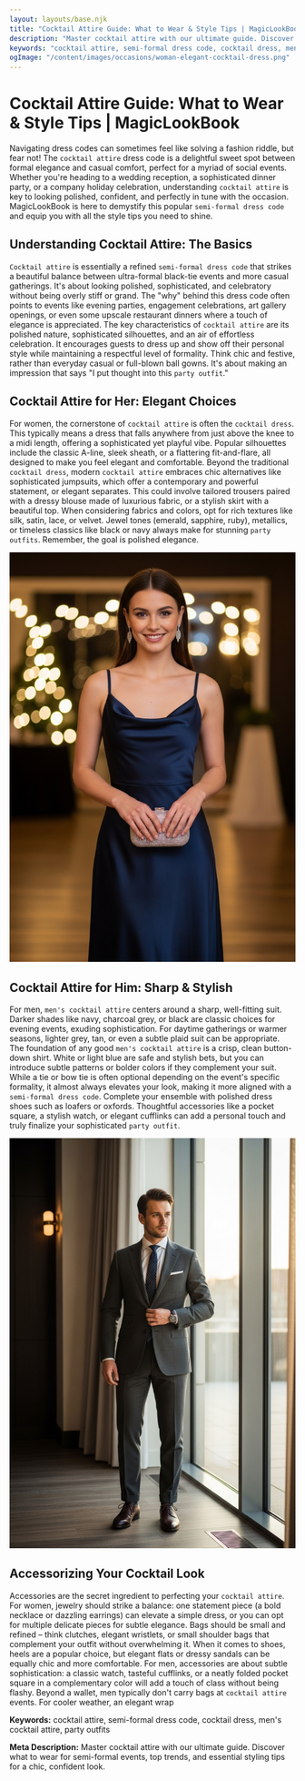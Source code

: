 ```yaml
---
layout: layouts/base.njk
title: "Cocktail Attire Guide: What to Wear & Style Tips | MagicLookBook"
description: "Master cocktail attire with our ultimate guide. Discover what to wear for semi-formal events, top trends, and essential styling tips for a chic, confident look."
keywords: "cocktail attire, semi-formal dress code, cocktail dress, men's cocktail attire, party outfits"
ogImage: "/content/images/occasions/woman-elegant-cocktail-dress.png"
---
```


# Cocktail Attire Guide: What to Wear & Style Tips | MagicLookBook

Navigating dress codes can sometimes feel like solving a fashion riddle, but fear not! The `cocktail attire` dress code is a delightful sweet spot between formal elegance and casual comfort, perfect for a myriad of social events. Whether you're heading to a wedding reception, a sophisticated dinner party, or a company holiday celebration, understanding `cocktail attire` is key to looking polished, confident, and perfectly in tune with the occasion. MagicLookBook is here to demystify this popular `semi-formal dress code` and equip you with all the style tips you need to shine.

## Understanding Cocktail Attire: The Basics

`Cocktail attire` is essentially a refined `semi-formal dress code` that strikes a beautiful balance between ultra-formal black-tie events and more casual gatherings. It's about looking polished, sophisticated, and celebratory without being overly stiff or grand. The "why" behind this dress code often points to events like evening parties, engagement celebrations, art gallery openings, or even some upscale restaurant dinners where a touch of elegance is appreciated. The key characteristics of `cocktail attire` are its polished nature, sophisticated silhouettes, and an air of effortless celebration. It encourages guests to dress up and show off their personal style while maintaining a respectful level of formality. Think chic and festive, rather than everyday casual or full-blown ball gowns. It's about making an impression that says "I put thought into this `party outfit`."

## Cocktail Attire for Her: Elegant Choices

For women, the cornerstone of `cocktail attire` is often the `cocktail dress`. This typically means a dress that falls anywhere from just above the knee to a midi length, offering a sophisticated yet playful vibe. Popular silhouettes include the classic A-line, sleek sheath, or a flattering fit-and-flare, all designed to make you feel elegant and comfortable. Beyond the traditional `cocktail dress`, modern `cocktail attire` embraces chic alternatives like sophisticated jumpsuits, which offer a contemporary and powerful statement, or elegant separates. This could involve tailored trousers paired with a dressy blouse made of luxurious fabric, or a stylish skirt with a beautiful top. When considering fabrics and colors, opt for rich textures like silk, satin, lace, or velvet. Jewel tones (emerald, sapphire, ruby), metallics, or timeless classics like black or navy always make for stunning `party outfits`. Remember, the goal is polished elegance.

![A woman in a shimmering navy blue cocktail dress, holding a clutch.](/content/images/occasions/woman-elegant-cocktail-dress.png)

## Cocktail Attire for Him: Sharp & Stylish

For men, `men's cocktail attire` centers around a sharp, well-fitting suit. Darker shades like navy, charcoal grey, or black are classic choices for evening events, exuding sophistication. For daytime gatherings or warmer seasons, lighter grey, tan, or even a subtle plaid suit can be appropriate. The foundation of any good `men's cocktail attire` is a crisp, clean button-down shirt. White or light blue are safe and stylish bets, but you can introduce subtle patterns or bolder colors if they complement your suit. While a tie or bow tie is often optional depending on the event's specific formality, it almost always elevates your look, making it more aligned with a `semi-formal dress code`. Complete your ensemble with polished dress shoes such as loafers or oxfords. Thoughtful accessories like a pocket square, a stylish watch, or elegant cufflinks can add a personal touch and truly finalize your sophisticated `party outfit`.

![A man in a tailored charcoal grey suit and crisp white shirt.](/content/images/occasions/man-sharp-cocktail-suit.png)

## Accessorizing Your Cocktail Look

Accessories are the secret ingredient to perfecting your `cocktail attire`. For women, jewelry should strike a balance: one statement piece (a bold necklace or dazzling earrings) can elevate a simple dress, or you can opt for multiple delicate pieces for subtle elegance. Bags should be small and refined – think clutches, elegant wristlets, or small shoulder bags that complement your outfit without overwhelming it. When it comes to shoes, heels are a popular choice, but elegant flats or dressy sandals can be equally chic and more comfortable. For men, accessories are about subtle sophistication: a classic watch, tasteful cufflinks, or a neatly folded pocket square in a complementary color will add a touch of class without being flashy. Beyond a wallet, men typically don't carry bags at `cocktail attire` events. For cooler weather, an elegant wrap

**Keywords:** cocktail attire, semi-formal dress code, cocktail dress, men's cocktail attire, party outfits

**Meta Description:** Master cocktail attire with our ultimate guide. Discover what to wear for semi-formal events, top trends, and essential styling tips for a chic, confident look.
